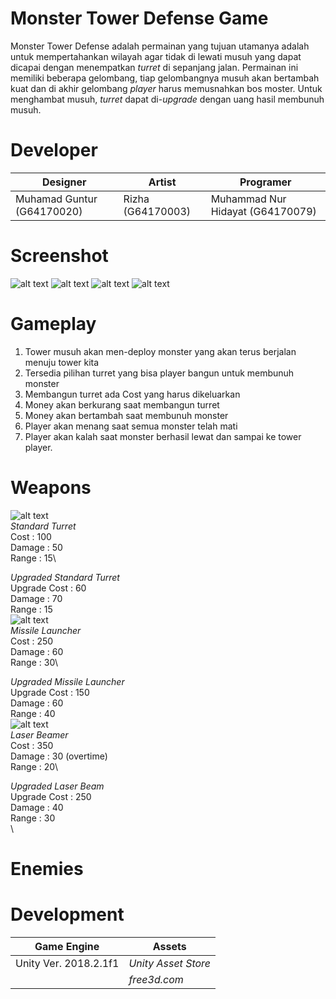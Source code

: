 # Monster Tower Defense Game

Monster Tower Defense adalah permainan yang tujuan utamanya adalah untuk mempertahankan wilayah agar tidak di lewati musuh yang dapat dicapai dengan menempatkan *turret* di sepanjang jalan. Permainan ini memiliki beberapa gelombang, tiap gelombangnya musuh akan bertambah kuat dan di akhir gelombang *player* harus memusnahkan bos moster. Untuk menghambat musuh, *turret* dapat di-*upgrade* dengan uang hasil membunuh musuh.

# Developer
| Designer | Artist | Programer |
| ------ | ------ | ------ | 
| Muhamad Guntur (G64170020) | Rizha (G64170003) | Muhammad Nur Hidayat (G64170079) |

# Screenshot

![alt text](https://github.com/MGunturG/Monster-Tower-Defense-Game/blob/master/TowerDefenseTutorial/Screenshot/1.PNG "Gambar 1")
![alt text](https://github.com/MGunturG/Monster-Tower-Defense-Game/blob/master/TowerDefenseTutorial/Screenshot/2.PNG "Gambar 2")
![alt text](https://github.com/MGunturG/Monster-Tower-Defense-Game/blob/master/TowerDefenseTutorial/Screenshot/3.PNG "Gambar 3")
![alt text](https://github.com/MGunturG/Monster-Tower-Defense-Game/blob/master/TowerDefenseTutorial/Screenshot/4.PNG "Gambar 4")

# Gameplay
1. Tower musuh akan men-deploy monster yang akan terus berjalan menuju tower kita
2. Tersedia pilihan turret yang bisa player bangun untuk membunuh monster
3. Membangun turret ada Cost yang harus dikeluarkan 
4. Money akan berkurang saat membangun turret
5. Money akan bertambah saat membunuh monster
6. Player akan menang saat semua monster telah mati
7. Player akan kalah saat monster berhasil lewat dan sampai ke tower player.

# Weapons
![alt text](TowerDefenseTutorial/Assets/Icons/StandardTurretIcon.png "Weapon 1")\
*Standard Turret*\
Cost : 100\
Damage : 50\
Range : 15\

*Upgraded Standard Turret*\
Upgrade Cost : 60\
Damage : 70\
Range : 15\
![alt text](TowerDefenseTutorial/Assets/Icons/MissileLauncherIcon.png "Weapon 1")\
*Missile Launcher*\
Cost : 250\
Damage : 60\
Range : 30\

*Upgraded Missile Launcher*\
Upgrade Cost : 150\
Damage : 60\
Range : 40\
![alt text](TowerDefenseTutorial/Assets/Icons/LaserBeamerIcon.png "Weapon 1")\
*Laser Beamer*\
Cost : 350\
Damage : 30 (overtime)\
Range : 20\

*Upgraded Laser Beam*\
Upgrade Cost : 250\
Damage : 40\
Range : 30\
\
# Enemies



# Development
| Game Engine | Assets |
| ----------- | ------ |
| Unity Ver. 2018.2.1f1 | *Unity Asset Store* |
| | *free3d.com* |
